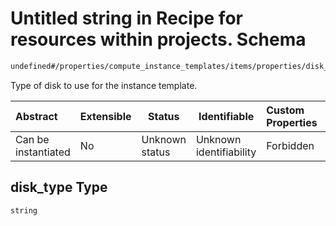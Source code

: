 # Untitled string in Recipe for resources within projects. Schema

```txt
undefined#/properties/compute_instance_templates/items/properties/disk_type
```

Type of disk to use for the instance template.


| Abstract            | Extensible | Status         | Identifiable            | Custom Properties | Additional Properties | Access Restrictions | Defined In                                                              |
| :------------------ | ---------- | -------------- | ----------------------- | :---------------- | --------------------- | ------------------- | ----------------------------------------------------------------------- |
| Can be instantiated | No         | Unknown status | Unknown identifiability | Forbidden         | Allowed               | none                | [resources.schema.json\*](resources.schema.json "open original schema") |

## disk_type Type

`string`
